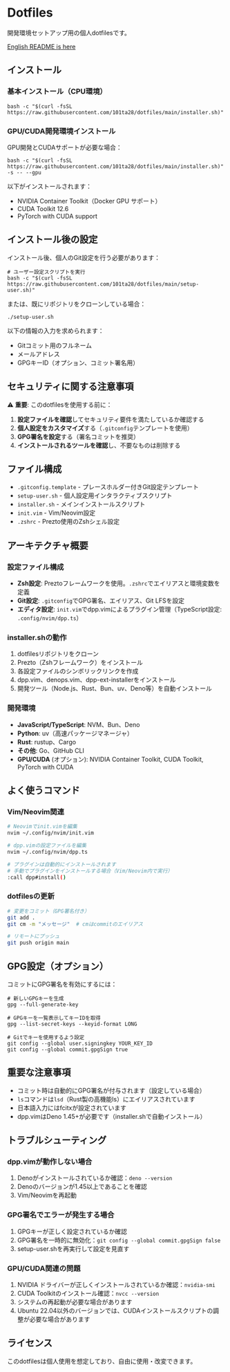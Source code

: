 # Dotfiles

開発環境セットアップ用の個人dotfilesです。

[English README is here](./README.md)

## インストール

### 基本インストール（CPU環境）

```shell
bash -c "$(curl -fsSL https://raw.githubusercontent.com/101ta28/dotfiles/main/installer.sh)"
```

### GPU/CUDA開発環境インストール

GPU開発とCUDAサポートが必要な場合：

```shell
bash -c "$(curl -fsSL https://raw.githubusercontent.com/101ta28/dotfiles/main/installer.sh)" -s -- --gpu
```

以下がインストールされます：

- NVIDIA Container Toolkit（Docker GPU サポート）
- CUDA Toolkit 12.6
- PyTorch with CUDA support

## インストール後の設定

インストール後、個人のGit設定を行う必要があります：

```shell
# ユーザー設定スクリプトを実行
bash -c "$(curl -fsSL https://raw.githubusercontent.com/101ta28/dotfiles/main/setup-user.sh)"
```

または、既にリポジトリをクローンしている場合：

```shell
./setup-user.sh
```

以下の情報の入力を求められます：

- Gitコミット用のフルネーム
- メールアドレス
- GPGキーID（オプション、コミット署名用）

## セキュリティに関する注意事項

⚠️ **重要**: このdotfilesを使用する前に：

1. **設定ファイルを確認**してセキュリティ要件を満たしているか確認する
2. **個人設定をカスタマイズ**する（`.gitconfig`テンプレートを使用）
3. **GPG署名を設定**する（署名コミットを推奨）
4. **インストールされるツールを確認**し、不要なものは削除する

## ファイル構成

- `.gitconfig.template` - プレースホルダー付きGit設定テンプレート
- `setup-user.sh` - 個人設定用インタラクティブスクリプト
- `installer.sh` - メインインストールスクリプト
- `init.vim` - Vim/Neovim設定
- `.zshrc` - Prezto使用のZshシェル設定

## アーキテクチャ概要

### 設定ファイル構成

- **Zsh設定**: Preztoフレームワークを使用。`.zshrc`でエイリアスと環境変数を定義
- **Git設定**: `.gitconfig`でGPG署名、エイリアス、Git LFSを設定
- **エディタ設定**: `init.vim`でdpp.vimによるプラグイン管理（TypeScript設定: `.config/nvim/dpp.ts`）

### installer.shの動作

1. dotfilesリポジトリをクローン
2. Prezto（Zshフレームワーク）をインストール
3. 各設定ファイルのシンボリックリンクを作成
4. dpp.vim、denops.vim、dpp-ext-installerをインストール
5. 開発ツール（Node.js、Rust、Bun、uv、Deno等）を自動インストール

### 開発環境

- **JavaScript/TypeScript**: NVM、Bun、Deno
- **Python**: uv（高速パッケージマネージャ）
- **Rust**: rustup、Cargo
- **その他**: Go、GitHub CLI
- **GPU/CUDA** (オプション): NVIDIA Container Toolkit, CUDA Toolkit, PyTorch with CUDA

## よく使うコマンド

### Vim/Neovim関連

```bash
# Neovimでinit.vimを編集
nvim ~/.config/nvim/init.vim

# dpp.vimの設定ファイルを編集
nvim ~/.config/nvim/dpp.ts

# プラグインは自動的にインストールされます
# 手動でプラグインをインストールする場合（Vim/Neovim内で実行）
:call dpp#install()
```

### dotfilesの更新

```bash
# 変更をコミット（GPG署名付き）
git add .
git cm -m "メッセージ"  # cmはcommitのエイリアス

# リモートにプッシュ
git push origin main
```

## GPG設定（オプション）

コミットにGPG署名を有効にするには：

```shell
# 新しいGPGキーを生成
gpg --full-generate-key

# GPGキーを一覧表示してキーIDを取得
gpg --list-secret-keys --keyid-format LONG

# Gitでキーを使用するよう設定
git config --global user.signingkey YOUR_KEY_ID
git config --global commit.gpgSign true
```

## 重要な注意事項

- コミット時は自動的にGPG署名が付与されます（設定している場合）
- `ls`コマンドは`lsd`（Rust製の高機能ls）にエイリアスされています
- 日本語入力にはfcitxが設定されています
- dpp.vimはDeno 1.45+が必要です（installer.shで自動インストール）

## トラブルシューティング

### dpp.vimが動作しない場合

1. Denoがインストールされているか確認：`deno --version`
2. Denoのバージョンが1.45以上であることを確認
3. Vim/Neovimを再起動

### GPG署名でエラーが発生する場合

1. GPGキーが正しく設定されているか確認
2. GPG署名を一時的に無効化：`git config --global commit.gpgSign false`
3. setup-user.shを再実行して設定を見直す

### GPU/CUDA関連の問題

1. NVIDIA ドライバーが正しくインストールされているか確認：`nvidia-smi`
2. CUDA Toolkitのインストール確認：`nvcc --version`
3. システムの再起動が必要な場合があります
4. Ubuntu 22.04以外のバージョンでは、CUDAインストールスクリプトの調整が必要な場合があります

## ライセンス

このdotfilesは個人使用を想定しており、自由に使用・改変できます。
